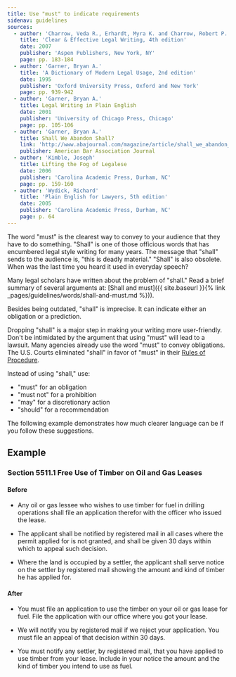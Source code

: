 ```yaml
---
title: Use "must" to indicate requirements
sidenav: guidelines
sources:
  - author: 'Charrow, Veda R., Erhardt, Myra K. and Charrow, Robert P.'
    title: 'Clear & Effective Legal Writing, 4th edition'
    date: 2007
    publisher: 'Aspen Publishers, New York, NY'
    page: pp. 183-184
  - author: 'Garner, Bryan A.'
    title: 'A Dictionary of Modern Legal Usage, 2nd edition'
    date: 1995
    publisher: 'Oxford University Press, Oxford and New York'
    page: pp. 939-942
  - author: 'Garner, Bryan A.'
    title: Legal Writing in Plain English
    date: 2001
    publisher: 'University of Chicago Press, Chicago'
    page: pp. 105-106
  - author: 'Garner, Bryan A.'
    title: Shall We Abandon Shall?
    link: 'http://www.abajournal.com/magazine/article/shall_we_abandon_shall/'
    publisher: American Bar Association Journal
  - author: 'Kimble, Joseph'
    title: Lifting the Fog of Legalese
    date: 2006
    publisher: 'Carolina Academic Press, Durham, NC'
    page: pp. 159-160
  - author: 'Wydick, Richard'
    title: 'Plain English for Lawyers, 5th edition'
    date: 2005
    publisher: 'Carolina Academic Press, Durham, NC'
    page: p. 64
---
```


The word "must" is the clearest way to convey to your audience that they have to do something. "Shall" is one of those officious words that has encumbered legal style writing for many years. The message that "shall" sends to the audience is, "this is deadly material." "Shall" is also obsolete. When was the last time you heard it used in everyday speech?

Many legal scholars have written about the problem of "shall." Read a brief summary of several arguments at: [Shall and must]({{ site.baseurl }}{% link _pages/guidelines/words/shall-and-must.md %})).

Besides being outdated, "shall" is imprecise. It can indicate either an obligation or a prediction.

Dropping "shall" is a major step in making your writing more user-friendly. Don't be intimidated by the argument that using "must" will lead to a lawsuit. Many agencies already use the word "must" to convey obligations. The U.S. Courts eliminated "shall" in favor of "must" in their [Rules of Procedure](http://www.uscourts.gov/rules-policies/current-rules-practice-procedure).

Instead of using "shall," use:

- "must" for an obligation
- "must not" for a prohibition
- "may" for a discretionary action
- "should" for a recommendation

The following example demonstrates how much clearer language can be if you follow these suggestions.

## Example

### Section 5511.1 Free Use of Timber on Oil and Gas Leases

#### Before

- Any oil or gas lessee who wishes to use timber for fuel in drilling operations shall file an application therefor with the officer who issued the lease.

- The applicant shall be notified by registered mail in all cases where the permit applied for is not granted, and shall be given 30 days within which to appeal such decision.

- Where the land is occupied by a settler, the applicant shall serve notice on the settler by registered mail showing the amount and kind of timber he has applied for.

#### After

- You must file an application to use the timber on your oil or gas lease for fuel. File the application with our office where you got your lease.

- We will notify you by registered mail if we reject your application. You must file an appeal of that decision within 30 days.

- You must notify any settler, by registered mail, that you have applied to use timber from your lease. Include in your notice the amount and the kind of timber you intend to use as fuel.

